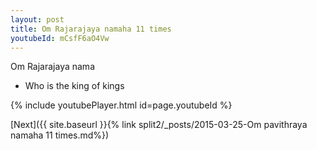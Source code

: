 ```yaml
---
layout: post
title: Om Rajarajaya namaha 11 times
youtubeId: mCsfF6aO4Vw
---
```

 
 
Om Rajarajaya nama 
 
 -  Who is the king of kings 
 
  
 
  
 
 
 
 
 
 


{% include youtubePlayer.html id=page.youtubeId %}
 
[Next]({{ site.baseurl }}{% link  split2/_posts/2015-03-25-Om pavithraya namaha 11 times.md%})
 
